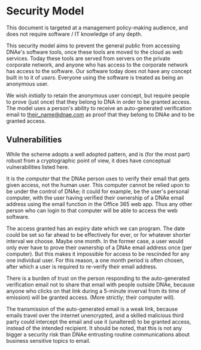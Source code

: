 # Security Model

This document is targeted at a management policy-making audience, and does not
require software / IT knowledge of any depth.

This security model aims to prevent the general public from accessing DNAe's
software tools, once these tools are moved to the cloud as web services. Today
these tools are served from servers on the private corporate network, and anyone
who has access to the corporate network has access to the software. Our software
today does not have any concept built in to it of *users*. Everyone using the
software is treated as being an anonymous user.

We wish *initially* to retain the anonymous user concept, but require people to
prove (just once) that they belong to DNA in order to be granted access.  The
model uses a person's ability to receive an auto-generated verification email to
their_name@dnae.com as proof that they belong to DNAe and to be granted access.

## Vulnerabilities

While the scheme adopts a well adopted pattern, and is (for the most part) robust
from a cryptographic point of view, it does have conceptual vulnerabilities
listed here.

It is the *computer* that the DNAe person uses to verify their email that gets
given access, not the human user. This computer cannot be relied upon to be under
the control of DNAe; it could for example, be the user's personal computer, with
the user having verified their ownership of a DNAe email address using the email
function in the Office 365 web app. Thus any other person who can login to that
computer will be able to access the web software.

The access granted has an expiry date which we can program. The date could be set
so far ahead to be effectively for ever, or for whatever shorter interval we
choose. Maybe one month. In the former case, a user would only ever have to prove
their ownership of a DNAe email address once (per computer). But this makes it
impossible for access to be rescinded for any one individual user. For this
reason, a one month period is often chosen, after which a user is required to
re-verify their email address.

There is a burden of trust on the person responding to the auto-generated
verification email not to share that email with people outside DNAe, because
anyone who clicks on that link during a 5-minute inverval from its time of
emission) will be granted access. (More strictly; their computer will).

The transmission of the auto-generated email is a weak link, because emails
travel over the internet unencrypted, and a skilled malicious third party could
intercept the email and use it (unaltered) to be granted access, instead of the
intended recipient. It should be noted, that this is not any bigger a security
risk than DNAe entrusting routine communications about business sensitive topics
to email.
